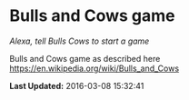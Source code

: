 # Bulls and Cows game
*Alexa, tell Bulls Cows to start a game*

Bulls and Cows game as described here
https://en.wikipedia.org/wiki/Bulls_and_Cows

**Last Updated:** 2016-03-08 15:32:41